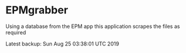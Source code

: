 # EPMgrabber
Using a database from the EPM app this application scrapes the files as required


Latest backup: Sun Aug 25 03:38:01 UTC 2019
